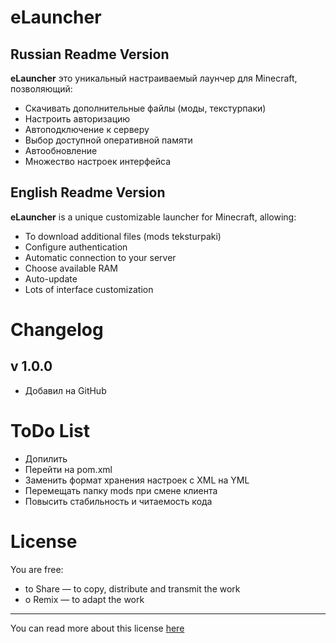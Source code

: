 eLauncher
==========

Russian Readme Version
----------------------

**eLauncher** это уникальный настраиваемый лаунчер для Minecraft, позволяющий:

* Скачивать дополнительные файлы (моды, текстурпаки)
* Настроить авторизацию
* Автоподключение к серверу
* Выбор доступной оперативной памяти
* Автообновление
* Множество настроек интерфейса

English Readme Version
----------------------

**eLauncher** is a unique customizable launcher for Minecraft, allowing:

* To download additional files (mods teksturpaki)
* Configure authentication
* Automatic connection to your server
* Choose available RAM
* Auto-update
* Lots of interface customization

Changelog
=========

v 1.0.0
-----

* Добавил на GitHub

ToDo List
=========

* Допилить
* Перейти на pom.xml
* Заменить формат хранения настроек с XML на YML
* Перемещать папку mods при смене клиента
* Повысить стабильность и читаемость кода

License
=========

You are free:

* to Share — to copy, distribute and transmit the work
* o Remix — to adapt the work

-----
You can read more about this license [here](http://creativecommons.org/licenses/by-nc-sa/3.0/)